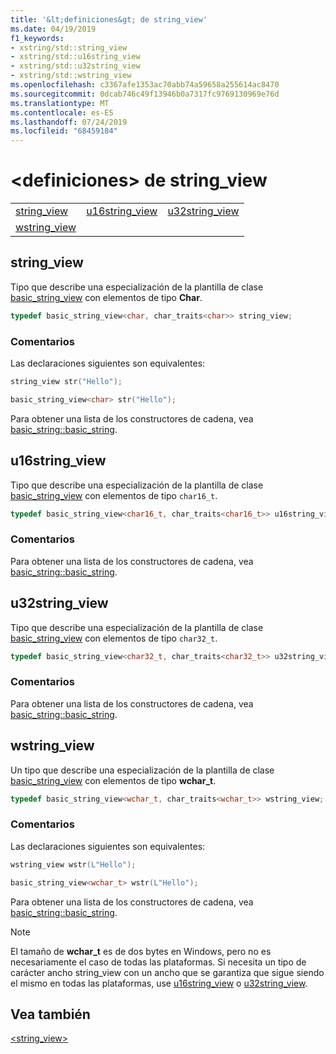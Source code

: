 ```yaml
---
title: '&lt;definiciones&gt; de string_view'
ms.date: 04/19/2019
f1_keywords:
- xstring/std::string_view
- xstring/std::u16string_view
- xstring/std::u32string_view
- xstring/std::wstring_view
ms.openlocfilehash: c3367afe1353ac70abb74a59658a255614ac8470
ms.sourcegitcommit: 0dcab746c49f13946b0a7317fc9769130969e76d
ms.translationtype: MT
ms.contentlocale: es-ES
ms.lasthandoff: 07/24/2019
ms.locfileid: "68459184"
---
```

# <a name="ltstringviewgt-typedefs"></a>&lt;definiciones&gt; de string_view

||||
|-|-|-|
|[string_view](#string_view)|[u16string_view](#u16string_view)|[u32string_view](#u32string_view)|
|[wstring_view](#wstring_view)|

## <a name="string_view"></a>string_view

Tipo que describe una especialización de la plantilla de clase [basic_string_view](../standard-library/basic-string-view-class.md) con elementos de tipo **Char**.

```cpp
typedef basic_string_view<char, char_traits<char>> string_view;
```

### <a name="remarks"></a>Comentarios

Las declaraciones siguientes son equivalentes:

```cpp
string_view str("Hello");

basic_string_view<char> str("Hello");
```

Para obtener una lista de los constructores de cadena, vea [basic_string::basic_string](../standard-library/basic-string-class.md#basic_string).

## <a name="u16string_view"></a>u16string_view

Tipo que describe una especialización de la plantilla de clase [basic_string_view](../standard-library/basic-string-view-class.md) con elementos de tipo `char16_t`.

```cpp
typedef basic_string_view<char16_t, char_traits<char16_t>> u16string_view;
```

### <a name="remarks"></a>Comentarios

Para obtener una lista de los constructores de cadena, vea [basic_string::basic_string](../standard-library/basic-string-class.md#basic_string).

## <a name="u32string_view"></a>u32string_view

Tipo que describe una especialización de la plantilla de clase [basic_string_view](../standard-library/basic-string-view-class.md) con elementos de tipo `char32_t`.

```cpp
typedef basic_string_view<char32_t, char_traits<char32_t>> u32string_view;
```

### <a name="remarks"></a>Comentarios

Para obtener una lista de los constructores de cadena, vea [basic_string::basic_string](../standard-library/basic-string-class.md#basic_string).

## <a name="wstring_view"></a>  wstring_view

Un tipo que describe una especialización de la plantilla de clase [basic_string_view](../standard-library/basic-string-view-class.md) con elementos de tipo **wchar_t**.

```cpp
typedef basic_string_view<wchar_t, char_traits<wchar_t>> wstring_view;
```

### <a name="remarks"></a>Comentarios

Las declaraciones siguientes son equivalentes:

```cpp
wstring_view wstr(L"Hello");

basic_string_view<wchar_t> wstr(L"Hello");
```

Para obtener una lista de los constructores de cadena, vea [basic_string::basic_string](../standard-library/basic-string-class.md#basic_string).

> [!NOTE]
> El tamaño de **wchar_t** es de dos bytes en Windows, pero no es necesariamente el caso de todas las plataformas. Si necesita un tipo de carácter ancho string_view con un ancho que se garantiza que sigue siendo el mismo en todas las plataformas, use [u16string_view](../standard-library/string-view-typedefs.md#u16string_view) o [u32string_view](../standard-library/string-view-typedefs.md#u32string_view).

## <a name="see-also"></a>Vea también

[\<string_view>](../standard-library/string-view.md)
